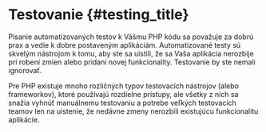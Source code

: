 # Testovanie {#testing_title}

Písanie automatizovaných testov k Vášmu PHP kódu sa považuje za dobrú prax a vedie k dobre postaveným aplikáciám. 
Automatizované testy sú skvelým nástrojom k tomu, aby ste sa uistili, že sa Vaša aplikácia nerozbije pri robení zmien 
alebo pridaní novej funkcionality. Testovanie by ste nemali ignorovať.

Pre PHP existuje mnoho rozličných typov testovacích nástrojov (alebo frameworkov), ktoré používajú rozdielne prístupy, 
ale všetky z nich sa snažia vyhnúť manuálnemu testovaniu a potrebe veľkých testovacích teamov len na uistenie, že nedávne 
zmeny nerozbili existujúcu funkcionalitu aplikácie.